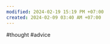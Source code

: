 ```yaml
---
modified: 2024-02-19 15:19 PM +07:00
created: 2024-02-09 03:40 AM +07:00
---
```

#thought #advice 

